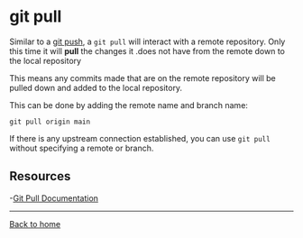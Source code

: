 # git pull

Similar to a [git push](./Push.md), a `git pull` will interact with a remote repository. Only this time it will **pull** the changes it .does not have from the remote down to the local repository

This means any commits made that are on the remote repository will be pulled down and added to the local repository.

This can be done by adding the remote name and branch name:
```
git pull origin main
```

If there is any upstream connection established, you can use `git pull` without specifying a remote or branch.

## Resources

-[Git Pull Documentation](https://git-scm.com/docs/git-pull)

---

[Back to home](README.md)